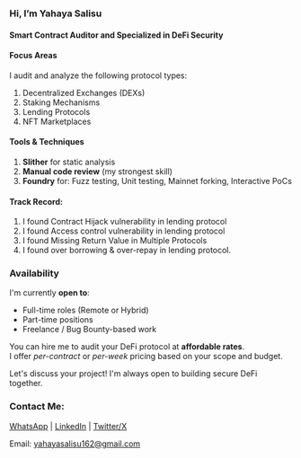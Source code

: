 ### Hi, I’m Yahaya Salisu

#### Smart Contract Auditor and Specialized in DeFi Security

#### Focus Areas
I audit and analyze the following protocol types:

1. Decentralized Exchanges (DEXs)
2. Staking Mechanisms
3. Lending Protocols
4. NFT Marketplaces

#### Tools & Techniques
1. **Slither** for static analysis  
2. **Manual code review** (my strongest skill)  
3. **Foundry** for: Fuzz testing, Unit testing, Mainnet forking, Interactive PoCs

#### Track Record:
1. I found Contract Hijack vulnerability in lending protocol
2. I found Access control vulnerability in lending protocol
3. I found Missing Return Value in Multiple Protocols
4. I found over borrowing & over-repay in lending protocol.


### Availability
I'm currently **open to**:
-  Full-time roles (Remote or Hybrid)
-  Part-time positions
-  Freelance / Bug Bounty-based work

You can hire me to audit your DeFi protocol at **affordable rates**.  
I offer *per-contract* or *per-week* pricing based on your scope and budget.

Let's discuss your project! I'm always open to building secure DeFi together.



### Contact Me:

[WhatsApp](https://wa.me/qr/AOJIRGL4JCO7D1)
| [LinkedIn](https://www.linkedin.com/in/yahaya-salisu)
| [Twitter/X](https://x.com/Babs_Crypto1?t=Vc6SgVuVgS8FxbVUZZXHVw&s=09)

Email: yahayasalisu162@gmail.com